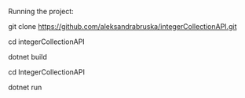 Running the project:

git clone https://github.com/aleksandrabruska/integerCollectionAPI.git

cd integerCollectionAPI

dotnet build

cd IntegerCollectionAPI

dotnet run
